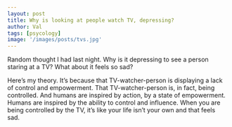 ```yaml
---
layout: post
title: Why is looking at people watch TV, depressing?
author: Val
tags: [psycology]
image: '/images/posts/tvs.jpg'
---
```


Random thought I had last night. Why is it depressing to see a person staring at a TV? What about it feels so sad?

Here’s my theory. It’s because that TV-watcher-person is displaying a lack of control and empowerment. That TV-watcher-person is, in fact, being controlled. And humans are inspired by action, by a state of empowerment. Humans are inspired by the ability to control and influence. When you are being controlled by the TV, it’s like your life isn’t your own and that feels sad. 
 